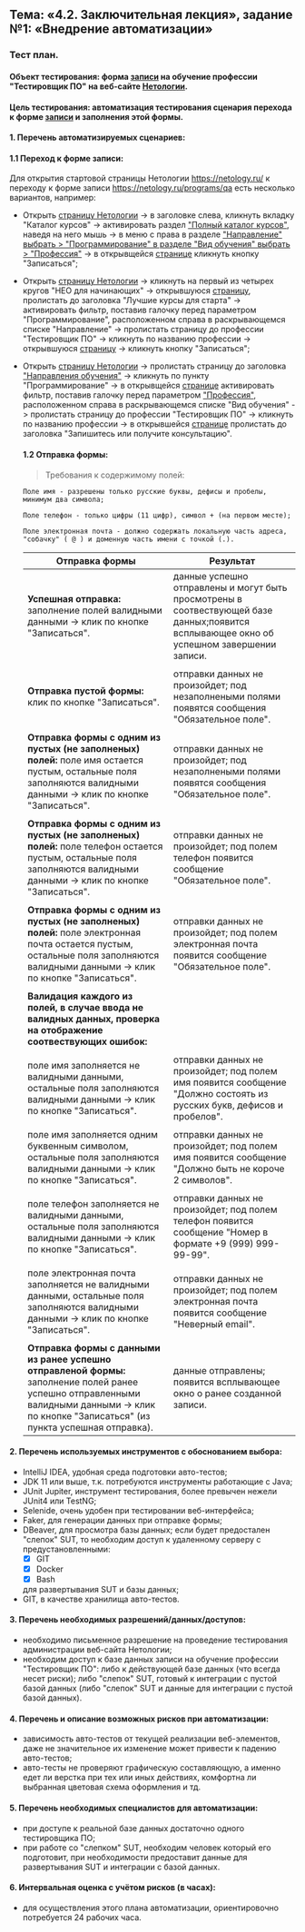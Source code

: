 ## Тема: «4.2. Заключительная лекция», задание №1: «Внедрение автоматизации»

### Тест план. 

#### Объект тестирования: форма [записи](https://netology.ru/programs/qa) на обучение профессии "Тестировщик ПО" на веб-сайте [Нетологии](https://netology.ru/).
#### Цель тестирования: автоматизация тестирования сценария перехода к форме [записи](https://netology.ru/programs/qa) и заполнения этой формы.

#### 1. Перечень автоматизируемых сценариев:

 #### 1.1 Переход к форме записи:

Для открытия стартовой страницы Нетологии https://netology.ru/
к переходу к форме записи https://netology.ru/programs/qa есть несколько вариантов, например:

+ Открыть [страницу Нетологии](https://netology.ru/) -> в заголовке слева, кликнуть вкладку "Каталог курсов" -> активировать раздел ["Полный каталог курсов"](https://netology.ru/navigation), 
 наведя на него мышь -> в меню с права в разделе ["Направление" выбрать > "Программирование" в разделе "Вид обучения" выбрать > "Профессия"](https://netology.ru/navigation) -> в открывщейся [странице](https://netology.ru/programs/qa) кликнуть кнопку "Записаться";
 
+ Открыть [страницу Нетологии](https://netology.ru/) -> кликнуть на первый из четырех кругов "НЕО для начинающих" -> открывшуюся [страницу](https://netology.ru/neo), 
 пролистать до заголовка "Лучшие курсы для старта" -> активировать фильтр,
 поставив галочку перед параметром "Программирование", расположенном справа в раскрывающемся списке "Направление" -> 
 пролистать страницу до профессии "Тестировщик ПО" 
 -> кликнуть по названию профессии -> открывшуюся [страницу](https://netology.ru/programs/qa#/) -> кликнуть кнопку "Записаться";
 
+ Открыть [страницу Нетологии](https://netology.ru/) -> пролистать страницу до заголовка ["Направления обучения"](https://netology.ru/#/directions) -> кликнуть по пункту "Программирование"
 -> в открывщейся [странице](https://netology.ru/development) активировать фильтр, поставив галочку перед параметром ["Профессия"](https://netology.ru/development?program_type=profession), 
 расположенном справа в раскрывающемся списке "Вид обучения"
 -> пролистать страницу до профессии "Тестировщик ПО" -> кликнуть по названию профессии -> в открывшейся [странице](https://netology.ru/programs/qa#/order) пролистать до заголовка "Запишитесь или получите консультацию".
 
  #### 1.2 Отправка формы:
   > Требования к содержимому полей:
    
  `Поле имя - разрешены только русские буквы, дефисы и пробелы, минимум два символа;`
  
     `Поле телефон - только цифры (11 цифр), символ + (на первом месте);`
    
     `Поле электронная почта - должно содержать локальную часть адреса, "собачку" ( @ ) и доменную часть имени с точкой (.).`
     
    
   | Отправка формы                                               |  Результат                                                                     |
   |--------------------------------------------------------------|--------------------------------------------------------------------------------|
   |__Успешная отправка:__ заполнение полей валидными данными -> клик по кнопке "Записаться".  |данные успешно отправлены и могут быть просмотрены в соотвествующей базе данных;появится всплывающее окно об успешном завершении записи.|
   |                                                              |                        |
   |__Отправка пустой формы:__ клик по кнопке "Записаться".|отправки данных не произойдет; под незаполнеными полями появятся сообщения "Обязательное поле".| 
   |                                                              |                                                                                        |
   |__Отправка формы с одним из пустых (не заполненых) полей:__ поле имя остается пустым, остальные поля заполняются валидными данными -> клик по кнопке "Записаться".|отправки данных не произойдет; под незаполнеными полями появятся сообщения "Обязательное поле".|
   |                                                              |                                                                                       |
   |__Отправка формы с одним из пустых (не заполненых) полей:__ поле телефон остается пустым, остальные поля заполняются валидными данными -> клик по кнопке "Записаться".|отправки данных не произойдет; под полем телефон появится сообщение "Обязательное поле".|
   |                                                               |                                                                                      |
   |__Отправка формы с одним из пустых (не заполненых) полей:__ поле электронная почта остается пустым, остальные поля заполняются валидными данными -> клик по кнопке "Записаться".|отправки данных не произойдет; под полем электронная почта появится сообщение "Обязательное поле".|
   |                                                               |                                                                                                |
   |__Валидация каждого из полей, в случае ввода не валидных данных, проверка на отображение соотвествующих ошибок:__|                                     |
   |                                              |                                              |
   |поле имя заполняется не валидными данными, остальные поля заполняются валидными данными -> клик по кнопке "Записаться".|отправки данных не произойдет; под полем имя появится сообщение "Должно состоять из русских букв, дефисов и пробелов".|
   |                                              |                                                |
   |поле имя заполняется одним буквенным символом, остальные поля заполняются валидными данными -> клик по кнопке "Записаться".|отправки данных не произойдет; под полем имя появится сообщение "Должно быть не короче 2 символов".|
   |                                              |                                                 |
   |поле телефон заполняется не валидными данными, остальные поля заполняются валидными данными -> клик по кнопке "Записаться".|отправки данных не произойдет; под полем телефон появится сообщение "Номер в формате +9 (999) 999-99-99".|
   |                                                 |                                                  |
   |поле электронная почта заполняется не валидными данными, остальные поля заполняются валидными данными -> клик по кнопке "Записаться".|отправки данных не произойдет; под полем электронная почта появится сообщение "Неверный email".|
   |                                                 |                                                  |
   |__Отправка формы с данными из ранее успешно отправленой формы:__ заполнение полей ранее успешно отправленными валидными данными -> клик по кнопке "Записаться" (из пункта успешная отправка).|данные отправлены; появится всплывающее окно о ранее созданной записи.| 

 
#### 2. Перечень используемых инструментов с обоснованием выбора:
 
+ IntelliJ IDEA, удобная среда подготовки авто-тестов;
+ JDK 11 или выше, т.к. потребуются инструменты работающие с Java;
+ JUnit Jupiter, инструмент тестирования, более превычен нежели JUnit4 или TestNG;
+ Selenide, очень удобен при тестировании веб-интерфейса;
+ Faker, для генерации данных при отправке формы;
+ DBeaver, для просмотра базы данных;
  если будет предостален "слепок" SUT, то необходим доступ к удаленному серверу с предустановленными:
  - [x] GIT
  - [x] Docker
  - [x] Bash
   
  для развертывания SUT и базы данных;
+ GIT, в качестве хранилища авто-тестов.
 
#### 3. Перечень необходимых разрешений/данных/доступов:
+ необходимо письменное разрешение на проведение тестирования администрации веб-сайта Нетологии;
+ необходим доступ к базе данных записи на обучение профессии "Тестировщик ПО":
  либо к действующей базе данных (что всегда несет риски);
  либо "слепок" SUT, готовый к интеграции с пустой базой данных (либо "слепок" SUT и данные для интеграции с пустой базой данных).
  
#### 4. Перечень и описание возможных рисков при автоматизации:
+ зависимость авто-тестов от текущей реализации веб-элементов, даже не значительное их изменение может привести к падению авто-тестов;
+ авто-тесты не проверяют графическую составляющую, а именно едет ли верстка при тех или иных действиях, комфортна ли выбранная цветовая схема оформления и тд.

#### 5. Перечень необходимых специалистов для автоматизации:
+ при доступе к реальной базе данных достаточно одного тестировщика ПО;
+ при работе со "слепком" SUT, необходим человек который его подготовит, при необходимости предоставит данные для развертывания SUT и интеграции с базой данных.

#### 6. Интервальная оценка с учётом рисков (в часах):
+ для осуществления этого плана автоматизации, ориентировочно потребуется 24 рабочих часа.










